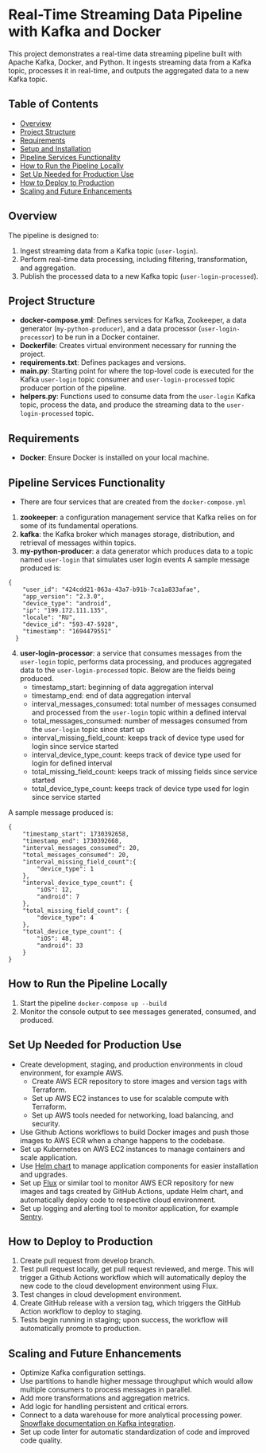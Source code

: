 # Real-Time Streaming Data Pipeline with Kafka and Docker

This project demonstrates a real-time data streaming pipeline built with Apache Kafka, Docker, and Python. It ingests streaming data from a Kafka topic, processes it in real-time, and outputs the aggregated data to a new Kafka topic.

## Table of Contents
- [Overview](#overview)
- [Project Structure](#project-structure)
- [Requirements](#requirements)
- [Setup and Installation](#setup-and-installation)
- [Pipeline Services Functionality](#pipeline-services-functionality)
- [How to Run the Pipeline Locally](#how-to-run-the-pipeline-locally)
- [Set Up Needed for Production Use](#set-up-needed-for-production-use)
- [How to Deploy to Production](#how-to-deploy-to-production)
- [Scaling and Future Enhancements](#scaling-and-future-enhancements)

## Overview
The pipeline is designed to:
1. Ingest streaming data from a Kafka topic (`user-login`).
2. Perform real-time data processing, including filtering, transformation, and aggregation.
3. Publish the processed data to a new Kafka topic (`user-login-processed`).

## Project Structure
- **docker-compose.yml**: Defines services for Kafka, Zookeeper, a data generator (`my-python-producer`), and a data processor (`user-login-processor`) to be run in a Docker container.
- **Dockerfile**: Creates virtual environment necessary for running the project.
- **requirements.txt**: Defines packages and versions.
- **main.py**: Starting point for where the top-lovel code is executed for the Kafka `user-login` topic consumer and `user-login-processed` topic producer portion of the pipeline.
- **helpers.py**: Functions used to consume data from the `user-login` Kafka topic, process the data, and produce the streaming data to the `user-login-processed` topic.

## Requirements
- **Docker**: Ensure Docker is installed on your local machine.

## Pipeline Services Functionality
- There are four services that are created from the `docker-compose.yml`
1. **zookeeper**: a configuration management service that Kafka relies on for some of its fundamental operations.
2. **kafka**: the Kafka broker which manages storage, distribution, and retrieval of messages within topics.
3. **my-python-producer**: a data generator which produces data to a topic named `user-login` that simulates user login events
A sample message produced is:
```
{
    "user_id": "424cdd21-063a-43a7-b91b-7ca1a833afae",
    "app_version": "2.3.0",
    "device_type": "android",
    "ip": "199.172.111.135",
    "locale": "RU",
    "device_id": "593-47-5928",
    "timestamp": "1694479551"
  }
```
4. **user-login-processor**: a service that consumes messages from the `user-login` topic, performs data processing, and produces aggregated data to the `user-login-processed` topic. Below are the fields being produced.
    - timestamp_start: beginning of data aggregation interval
    - timestamp_end: end of data aggregation interval
    - interval_messages_consumed: total number of messages consumed and processed from the `user-login` topic within a defined interval
    - total_messages_consumed: number of messages consumed from the `user-login` topic since start up
    - interval_missing_field_count: keeps track of device type used for login since service started
    - interval_device_type_count: keeps track of device type used for login for defined interval
    - total_missing_field_count: keeps track of missing fields since service started
    - total_device_type_count: keeps track of device type used for login since service started

A sample message produced is:
```
{
    "timestamp_start": 1730392658, 
    "timestamp_end": 1730392668,
    "interval_messages_consumed": 20,
    "total_messages_consumed": 20,
    "interval_missing_field_count":{
        "device_type": 1
    }, 
    "interval_device_type_count": {
        "iOS": 12,
        "android": 7
    },
    "total_missing_field_count": {
        "device_type": 4
    }, 
    "total_device_type_count": {
        "iOS": 48,
        "android": 33
    }
}
```

## How to Run the Pipeline Locally
1. Start the pipeline ```docker-compose up --build```
2. Monitor the console output to see messages generated, consumed, and produced.

## Set Up Needed for Production Use
- Create development, staging, and production environments in cloud environment, for example AWS.
    - Create AWS ECR repository to store images and version tags with Terraform.
    - Set up AWS EC2 instances to use for scalable compute with Terraform.
    - Set up AWS tools needed for networking, load balancing, and security.
- Use Github Actions workflows to build Docker images and push those images to AWS ECR when a change happens to the codebase. 
- Set up Kubernetes on AWS EC2 instances to manage containers and scale application.
- Use [Helm chart](https://artifacthub.io/packages/helm/bitnami/kafka) to manage application components for easier installation and upgrades.  
- Set up [Flux](https://fluxcd.io/flux/) or similar tool to monitor AWS ECR repository for new images and tags created by GitHub Actions, update Helm chart, and automatically deploy code to respective cloud environment.
- Set up logging and alerting tool to monitor application, for example [Sentry](https://docs.sentry.io/).

## How to Deploy to Production
1. Create pull request from develop branch.
2. Test pull request locally, get pull request reviewed, and merge. This will trigger a Github Actions workflow which will automatically deploy the new code to the cloud development environment using Flux. 
3. Test changes in cloud development environment.
3. Create GitHub release with a version tag, which triggers the GitHub Action workflow to deploy to staging.
4. Tests begin running in staging; upon success, the workflow will automatically promote to production.

## Scaling and Future Enhancements
- Optimize Kafka configuration settings.
- Use partitions to handle higher message throughput which would allow multiple consumers to process messages in parallel.
- Add more transformations and aggregation metrics.
- Add logic for handling persistent and critical errors.
- Connect to a data warehouse for more analytical processing power. [Snowflake documentation on Kafka integration](https://docs.snowflake.com/en/user-guide/kafka-connector).
- Set up code linter for automatic standardization of code and improved code quality.
